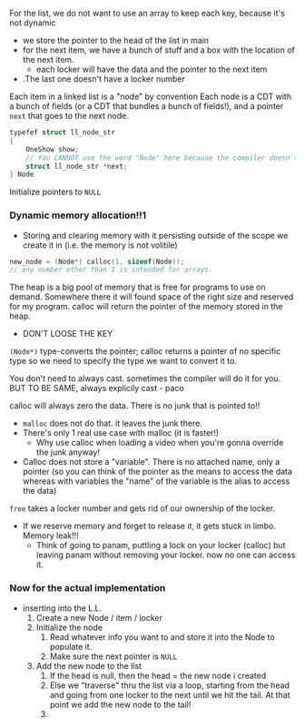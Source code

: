 For the list, we do not want to use an array to keep each key, because it's not dynamic 

- we store the pointer to the head of the list in main
- for the next item, we have a bunch of stuff and a box with the location of the next item. 
	- each locker will have the data and the pointer to the next item
- .The last one doesn't have a locker number


Each item in a linked list is a "node" by convention
Each node is a CDT with a bunch of fields (or a CDT that bundles a bunch of fields!), and a pointer `next` that goes to the next node. 

```c
typefef struct ll_node_str
{
	OneShow show;
	// You CANNOT use the word "Node" here because the compiler doesn't know by this point the alias is Node
	struct ll_node_str *next;
} Node
```
Initialize pointers to `NULL`

### Dynamic memory allocation!!1
- Storing and clearing memory with it persisting outside of the scope we create it in (i.e. the memory is not volitile)
```c
new_node = (Node*) calloc(1, sizeof(Node));
// any number other than 1 is intended for arrays.
```

The heap is a big pool of memory that is free for programs to use on demand. Somewhere there it will found space of the right size and reserved for my program. calloc will return the pointer of the memory stored in the heap.
- DON'T LOOSE THE KEY

`(Node*)` type-converts the pointer; calloc returns a pointer of no specific type so we need to specify the type we want to convert it to.

You don't need to always cast. sometimes the compiler will do it for you. BUT TO BE SAME, always explicily cast - paco

calloc will always zero the data. There is no junk that is pointed to!!
- `malloc` does not do that. it leaves the junk there.
- There's only 1 real use case with malloc (it is faster!)
	- Why use calloc when loading a video when you're gonna override the junk anyway!
- Calloc does not store a "variable". There is no attached name, only a pointer (so you can think of the pointer as the means to access the data whereas with variables the "name" of the variable is the alias to access the data)

`free` takes a locker number and gets rid of our ownership of the locker.
- If we reserve memory and forget to release it, it gets stuck in limbo. Memory leak!!!
	- Think of going to panam, puttling a lock on your locker (calloc) but leaving panam without removing your locker. now no one can access it.

### Now for the actual implementation
- inserting into the L.L.
	1. Create a new Node / item / locker
	2. Initialize the node
		1. Read whatever info you want to and store it into the Node to populate it. 
		2. Make sure the next pointer is `NULL`
	3. Add the new node to the list
		1. If the head is null, then the head = the new node i created
		2. Else we "traverse" thru the list via a loop, starting from the head and going from one locker to the next until we hit the tail. At that point we add the new node to the tail!
		3. 